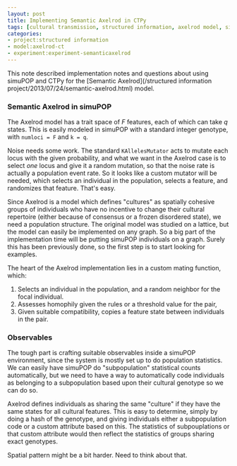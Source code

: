 ```yaml
---
layout: post
title: Implementing Semantic Axelrod in CTPy
tags: [cultural transmission, structured information, axelrod model, simulation, dissertation,ctpy, SAA 2014, blogarch, experiment-semanticaxelrod]
categories: 
- project:structured information
- model:axelrod-ct
- experiment:experiment-semanticaxelrod
---
```


This note described implementation notes and questions about using simuPOP and CTPy for the [Semantic Axelrod](/structured information project/2013/07/24/semantic-axelrod.html) model.  

### Semantic Axelrod in simuPOP ###

The Axelrod model has a trait space of $F$ features, each of which can take $q$ states.  This is easily modeled in simuPOP with a standard integer genotype, with `numloci = F` and `k = q`.  

Noise needs some work.  The standard `KAllelesMutator` acts to mutate each locus with the given probability, and what we want in the Axelrod case is to select _one_ locus and give it a random mutation, so that the noise rate is actually a population event rate.  So it looks like a custom mutator will be needed, which selects an individual in the population, selects a feature, and randomizes that feature.  That's easy. 

Since Axelrod is a model which defines "cultures" as spatially cohesive groups of individuals who have no incentive to change their cultural repertoire (either because of consensus or a frozen disordered state), we need a population structure.  The original model was studied on a lattice, but the model can easily be implemented on any graph.  So a big part of the implementation time will be putting simuPOP individuals on a graph.  Surely this has been previously done, so the first step is to start looking for examples.  

The heart of the Axelrod implementation lies in a custom mating function, which:

1. Selects an individual in the population, and a random neighbor for the focal individual.  
2. Assesses homophily given the rules or a threshold value for the pair,
3. Given suitable compatibility, copies a feature state between individuals in the pair.  

### Observables ###

The tough part is crafting suitable observables inside a simuPOP environment, since the system is mostly set up to do population statistics.  We can easily have simuPOP do "subpopulation" statistical counts automatically, but we need to have a way to automatically code individuals as belonging to a subpopulation based upon their cultural genotype so we can do so.  

Axelrod defines individuals as sharing the same "culture" if they have the same states for all cultural features.  This is easy to determine, simply by doing a hash of the genotype, and giving individuals either a subpopulation code or a custom attribute based on this.  The statistics of subpouplations or that custom attribute would then reflect the statistics of groups sharing exact genotypes.  

Spatial pattern might be a bit harder.  Need to think about that.  

